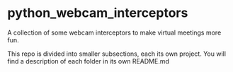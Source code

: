 # python_webcam_interceptors
A collection of some webcam interceptors to make virtual meetings more fun.

This repo is divided into smaller subsections, each its own project. You will find a description of each folder in its own README.md